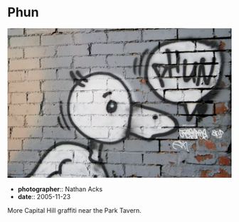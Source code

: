 # Phun

![Graffiti of a duck saying "phun"](assets/2005-11-23-phun.webp)

* **photographer**:: Nathan Acks
* **date**:: 2005-11-23

More Capital Hill graffiti near the Park Tavern.

